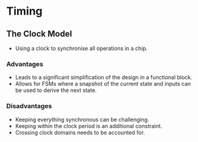 # Timing 

## The Clock Model
* Using a clock to synchronise all operations in a chip.
### Advantages
* Leads to a significant simplification of the design in a functional block.
* Allows for FSMs where a snapshot of the current state and inputs can be used to derive the next state.
### Disadvantages
* Keeping everything synchronous can be challenging.
* Keeping within the clock period is an additional constraint.
* Crossing clock domains needs to be accounted for.
